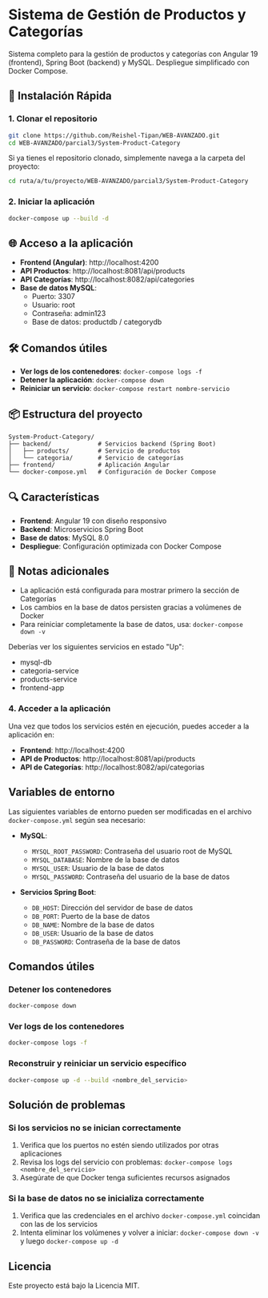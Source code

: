 # Sistema de Gestión de Productos y Categorías

Sistema completo para la gestión de productos y categorías con Angular 19 (frontend), Spring Boot (backend) y MySQL. Despliegue simplificado con Docker Compose.

## 🚀 Instalación Rápida

### 1. Clonar el repositorio

```bash
git clone https://github.com/Reishel-Tipan/WEB-AVANZADO.git
cd WEB-AVANZADO/parcial3/System-Product-Category
```

Si ya tienes el repositorio clonado, simplemente navega a la carpeta del proyecto:

```bash
cd ruta/a/tu/proyecto/WEB-AVANZADO/parcial3/System-Product-Category
```

### 2. Iniciar la aplicación

```bash
docker-compose up --build -d
```

## 🌐 Acceso a la aplicación

- **Frontend (Angular)**: http://localhost:4200
- **API Productos**: http://localhost:8081/api/products
- **API Categorías**: http://localhost:8082/api/categories
- **Base de datos MySQL**:
  - Puerto: 3307
  - Usuario: root
  - Contraseña: admin123
  - Base de datos: productdb / categorydb

## 🛠️ Comandos útiles

- **Ver logs de los contenedores**: `docker-compose logs -f`
- **Detener la aplicación**: `docker-compose down`
- **Reiniciar un servicio**: `docker-compose restart nombre-servicio`

## 📦 Estructura del proyecto

```
System-Product-Category/
├── backend/             # Servicios backend (Spring Boot)
│   ├── products/        # Servicio de productos
│   └── categoria/       # Servicio de categorías
├── frontend/            # Aplicación Angular
└── docker-compose.yml   # Configuración de Docker Compose
```

## 🔍 Características

- **Frontend**: Angular 19 con diseño responsivo
- **Backend**: Microservicios Spring Boot
- **Base de datos**: MySQL 8.0
- **Despliegue**: Configuración optimizada con Docker Compose

## 📝 Notas adicionales

- La aplicación está configurada para mostrar primero la sección de Categorías
- Los cambios en la base de datos persisten gracias a volúmenes de Docker
- Para reiniciar completamente la base de datos, usa: `docker-compose down -v`

Deberías ver los siguientes servicios en estado "Up":
- mysql-db
- categoria-service
- products-service
- frontend-app

### 4. Acceder a la aplicación

Una vez que todos los servicios estén en ejecución, puedes acceder a la aplicación en:

- **Frontend**: http://localhost:4200
- **API de Productos**: http://localhost:8081/api/products
- **API de Categorías**: http://localhost:8082/api/categorias


## Variables de entorno

Las siguientes variables de entorno pueden ser modificadas en el archivo `docker-compose.yml` según sea necesario:

- **MySQL**:
  - `MYSQL_ROOT_PASSWORD`: Contraseña del usuario root de MySQL
  - `MYSQL_DATABASE`: Nombre de la base de datos
  - `MYSQL_USER`: Usuario de la base de datos
  - `MYSQL_PASSWORD`: Contraseña del usuario de la base de datos

- **Servicios Spring Boot**:
  - `DB_HOST`: Dirección del servidor de base de datos
  - `DB_PORT`: Puerto de la base de datos
  - `DB_NAME`: Nombre de la base de datos
  - `DB_USER`: Usuario de la base de datos
  - `DB_PASSWORD`: Contraseña de la base de datos

## Comandos útiles

### Detener los contenedores
```bash
docker-compose down
```

### Ver logs de los contenedores
```bash
docker-compose logs -f
```

### Reconstruir y reiniciar un servicio específico
```bash
docker-compose up -d --build <nombre_del_servicio>
```

## Solución de problemas

### Si los servicios no se inician correctamente
1. Verifica que los puertos no estén siendo utilizados por otras aplicaciones
2. Revisa los logs del servicio con problemas: `docker-compose logs <nombre_del_servicio>`
3. Asegúrate de que Docker tenga suficientes recursos asignados

### Si la base de datos no se inicializa correctamente
1. Verifica que las credenciales en el archivo `docker-compose.yml` coincidan con las de los servicios
2. Intenta eliminar los volúmenes y volver a iniciar: `docker-compose down -v` y luego `docker-compose up -d`

## Licencia

Este proyecto está bajo la Licencia MIT.
